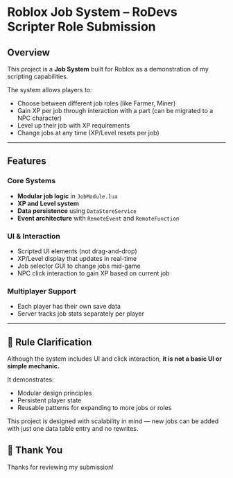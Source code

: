 # Roblox Job System – RoDevs Scripter Role Submission

## Overview

This project is a **Job System** built for Roblox as a demonstration of my scripting capabilities.

The system allows players to:
- Choose between different job roles (like Farmer, Miner)
- Gain XP per job through interaction with a part (can be migrated to a NPC character)
- Level up their job with XP requirements
- Change jobs at any time (XP/Level resets per job)

---

## Features

### Core Systems
- **Modular job logic** in `JobModule.lua`
- **XP and Level system**
- **Data persistence** using `DataStoreService`
- **Event architecture** with `RemoteEvent` and `RemoteFunction`

### UI & Interaction
- Scripted UI elements (not drag-and-drop)
- XP/Level display that updates in real-time
- Job selector GUI to change jobs mid-game
- NPC click interaction to gain XP based on current job

### Multiplayer Support
- Each player has their own save data
- Server tracks job stats separately per player

---

## 🚫 Rule Clarification

Although the system includes UI and click interaction, **it is not a basic UI or simple mechanic.**

It demonstrates:
- Modular design principles
- Persistent player state
- Reusable patterns for expanding to more jobs or roles

This project is designed with scalability in mind — new jobs can be added with just one data table entry and no rewrites.

## 🙌 Thank You

Thanks for reviewing my submission!
